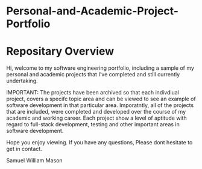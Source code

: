 # Personal-and-Academic-Project-Portfolio

# Repositary Overview
Hi, welcome to my software engineering portfolio, including a sample of my personal and academic projects that I've completed and still currently undertaking.

IMPORTANT: The projects have been archived so that each indivdiual project, covers a specifc topic area and can be viewed to see an example of software development in that particular area. Imporatntly, all of the projects that are included, were completed and developed over the course of my academic and working career. Each project show a level of aptitude with regard to full-stack development, testing and other important areas in software development.

Hope you enjoy viewing. If you have any questions, Please dont hesitate to get in contact.

Samuel William Mason
